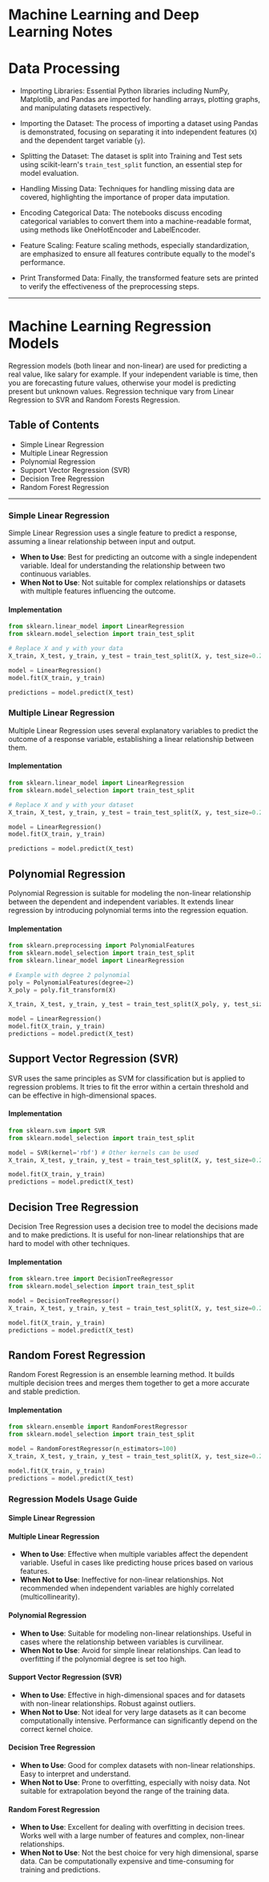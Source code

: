 # Machine Learning and Deep Learning Notes


# Data Processing

- Importing Libraries: Essential Python libraries including NumPy, Matplotlib, and Pandas are imported for handling arrays, plotting graphs, and manipulating datasets respectively.

- Importing the Dataset: The process of importing a dataset using Pandas is demonstrated, focusing on separating it into independent features (`X`) and the dependent target variable (`y`).

- Splitting the Dataset: The dataset is split into Training and Test sets using scikit-learn's `train_test_split` function, an essential step for model evaluation.

- Handling Missing Data: Techniques for handling missing data are covered, highlighting the importance of proper data imputation.

- Encoding Categorical Data: The notebooks discuss encoding categorical variables to convert them into a machine-readable format, using methods like OneHotEncoder and LabelEncoder.

- Feature Scaling: Feature scaling methods, especially standardization, are emphasized to ensure all features contribute equally to the model's performance.

- Print Transformed Data: Finally, the transformed feature sets are printed to verify the effectiveness of the preprocessing steps.
---

# Machine Learning Regression Models

Regression models (both linear and non-linear) are used for predicting a real value, like salary for example. If your independent variable is time, then you are forecasting future values, otherwise your model is predicting present but unknown values. Regression technique vary from Linear Regression to SVR and Random Forests Regression.

## Table of Contents
- Simple Linear Regression
- Multiple Linear Regression
- Polynomial Regression
- Support Vector Regression (SVR)
- Decision Tree Regression
- Random Forest Regression

---

### Simple Linear Regression

Simple Linear Regression uses a single feature to predict a response, assuming a linear relationship between input and output.
- **When to Use**: Best for predicting an outcome with a single independent variable. Ideal for understanding the relationship between two continuous variables.
- **When Not to Use**: Not suitable for complex relationships or datasets with multiple features influencing the outcome.
  
#### Implementation
```python
from sklearn.linear_model import LinearRegression
from sklearn.model_selection import train_test_split

# Replace X and y with your data
X_train, X_test, y_train, y_test = train_test_split(X, y, test_size=0.2)

model = LinearRegression()
model.fit(X_train, y_train)

predictions = model.predict(X_test)
```
### Multiple Linear Regression

Multiple Linear Regression uses several explanatory variables to predict the outcome of a response variable, establishing a linear relationship between them.

#### Implementation
```python
from sklearn.linear_model import LinearRegression
from sklearn.model_selection import train_test_split

# Replace X and y with your dataset
X_train, X_test, y_train, y_test = train_test_split(X, y, test_size=0.2)

model = LinearRegression()
model.fit(X_train, y_train)

predictions = model.predict(X_test)
```

## Polynomial Regression

Polynomial Regression is suitable for modeling the non-linear relationship between the dependent and independent variables. It extends linear regression by introducing polynomial terms into the regression equation.

#### Implementation
```python
from sklearn.preprocessing import PolynomialFeatures
from sklearn.model_selection import train_test_split
from sklearn.linear_model import LinearRegression

# Example with degree 2 polynomial
poly = PolynomialFeatures(degree=2)
X_poly = poly.fit_transform(X)

X_train, X_test, y_train, y_test = train_test_split(X_poly, y, test_size=0.2)

model = LinearRegression()
model.fit(X_train, y_train)
predictions = model.predict(X_test)
```



## Support Vector Regression (SVR)

SVR uses the same principles as SVM for classification but is applied to regression problems. It tries to fit the error within a certain threshold and can be effective in high-dimensional spaces.

#### Implementation
```python
from sklearn.svm import SVR
from sklearn.model_selection import train_test_split

model = SVR(kernel='rbf') # Other kernels can be used
X_train, X_test, y_train, y_test = train_test_split(X, y, test_size=0.2)

model.fit(X_train, y_train)
predictions = model.predict(X_test)
```



## Decision Tree Regression

Decision Tree Regression uses a decision tree to model the decisions made and to make predictions. It is useful for non-linear relationships that are hard to model with other techniques.

#### Implementation
```python
from sklearn.tree import DecisionTreeRegressor
from sklearn.model_selection import train_test_split

model = DecisionTreeRegressor()
X_train, X_test, y_train, y_test = train_test_split(X, y, test_size=0.2)

model.fit(X_train, y_train)
predictions = model.predict(X_test)

```

## Random Forest Regression

Random Forest Regression is an ensemble learning method. It builds multiple decision trees and merges them together to get a more accurate and stable prediction.

#### Implementation
```python
from sklearn.ensemble import RandomForestRegressor
from sklearn.model_selection import train_test_split

model = RandomForestRegressor(n_estimators=100)
X_train, X_test, y_train, y_test = train_test_split(X, y, test_size=0.2)

model.fit(X_train, y_train)
predictions = model.predict(X_test)
```

### Regression Models Usage Guide

#### Simple Linear Regression


#### Multiple Linear Regression
- **When to Use**: Effective when multiple variables affect the dependent variable. Useful in cases like predicting house prices based on various features.
- **When Not to Use**: Ineffective for non-linear relationships. Not recommended when independent variables are highly correlated (multicollinearity).

#### Polynomial Regression
- **When to Use**: Suitable for modeling non-linear relationships. Useful in cases where the relationship between variables is curvilinear.
- **When Not to Use**: Avoid for simple linear relationships. Can lead to overfitting if the polynomial degree is set too high.

#### Support Vector Regression (SVR)
- **When to Use**: Effective in high-dimensional spaces and for datasets with non-linear relationships. Robust against outliers.
- **When Not to Use**: Not ideal for very large datasets as it can become computationally intensive. Performance can significantly depend on the correct kernel choice.

#### Decision Tree Regression
- **When to Use**: Good for complex datasets with non-linear relationships. Easy to interpret and understand.
- **When Not to Use**: Prone to overfitting, especially with noisy data. Not suitable for extrapolation beyond the range of the training data.

#### Random Forest Regression
- **When to Use**: Excellent for dealing with overfitting in decision trees. Works well with a large number of features and complex, non-linear relationships.
- **When Not to Use**: Not the best choice for very high dimensional, sparse data. Can be computationally expensive and time-consuming for training and predictions.
